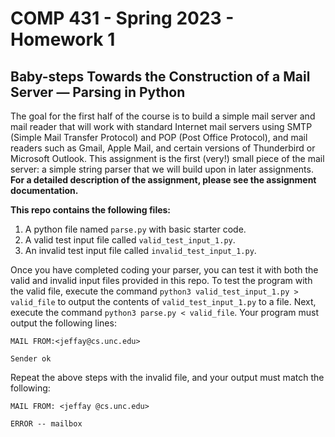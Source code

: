 # COMP 431 - Spring 2023 - Homework 1 
## Baby-steps Towards the Construction of a Mail Server — Parsing in Python
The goal for the first half of the course is to build a simple mail server and mail reader that will work with standard Internet mail servers using SMTP (Simple Mail Transfer Protocol) and POP (Post Office Protocol), and mail readers such as Gmail, Apple Mail, and certain versions of Thunderbird or Microsoft Outlook. This assignment is the first (very!) small piece of the mail server: a simple string parser that we will build upon in later assignments. 
**For a detailed description of the assignment, please see the assignment documentation.**

**This repo contains the following files:**
1. A python file named ``parse.py`` with basic starter code.
2. A valid test input file called ``valid_test_input_1.py``.
3. An invalid test input file called ``invalid_test_input_1.py``.

Once you have completed coding your parser, you can test it with both the valid and invalid input files provided in this repo. To test the program with the valid file, execute the command ``python3 valid_test_input_1.py > valid_file`` to output the contents of ``valid_test_input_1.py`` to a file. Next, execute the command ``python3 parse.py < valid_file``. Your program must output the following lines:

``MAIL FROM:<jeffay@cs.unc.edu>`` 

``Sender ok``

Repeat the above steps with the invalid file, and your output must match the following:

``MAIL FROM: <jeffay @cs.unc.edu>``

``ERROR -- mailbox``




